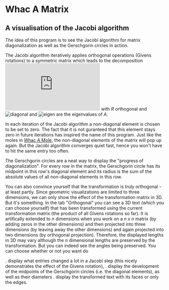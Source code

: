 # Whac A Matrix
A visualisation of the Jacobi algorithm 
---
The idea of this program is to see the Jacobi algorithm for matrix diagonalization as well as the Gerschgorin circles in action.

The Jacobi algorithm iteratively applies orthogonal operations (Givens rotations) to a symmetric matrix which leads to the decomposition ![decomposition](http://www.sciweavers.org/tex2img.php?eq=A%20%3D%20R%5E%5Ctop%20D%20R&bc=White&fc=Black&im=png&fs=12&ff=cmbright&edit=0) with *R* orthogonal and ![diagonal](http://bit.ly/2P0zhkC) and ![eigen](http://bit.ly/2wbJ7t0) are the eigenvalues of *A*.

In each iteration of the Jacobi algorithm a non-diagonal element is chosen to be set to zero. The fact that it is not guranteed that this element stays zero in future iterations has inspired the name of this program. Just like the moles in [Whac A Mole](https://en.wikipedia.org/wiki/Whac-A-Mole), the non-diagonal elements of the matrix will pop up again. But the Jacobi algorithm converges quiet fast, hence you won't have to hit the same entry too often.

The Gerschgorin circles are a neat way to display the "progress of diagonalization". For every row in the matrix, the Gerschgorin circle has its midpoint in this row's diagonal element and its radius is the sum of the absolute values of all non-diagonal elements in this row.

You can also convince yourself that the transformation is truly orthogonal - at least partly. Since geometric visualizations are limited to three dimensions, we can only show the effect of the transformation matrix in 3D. But it's something. In the tab "Orthogonal" you can see a 3D text (which you can choose yourself) that has been transformed using the current transformation matrix (the product of all Givens rotations so far). It is artifically extended to *n* dimensions when you work on a *n x n* matrix (by adding zeros in the other dimensions) and then projected into three dimensions (by leaving away the other dimensions) and again projected into two dimensions (by orthogonal projection). Therefore, the displayed lengths in 3D may vary although the *n* dimensional lengths are preserved by the transformation. But you can indeed see the angles being preserved.
You can choose whether or not you want do

. display what entries changed a lot in a Jacobi step (this nicely demonstrates the effect of the Givens rotation), 
. display the development of the midpoints of the Gerschgorin circles (i.e. the diagonal elements), as well as their diameters
. display the transformed text with its faces or only the edges.
